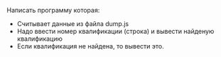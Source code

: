 Написать программу которая:
- Считывает данные из файла dump.js
- Надо ввести номер квалификации (строка) и вывести найденую квалификацию
- Если квалификация не найдена, то вывести это.
